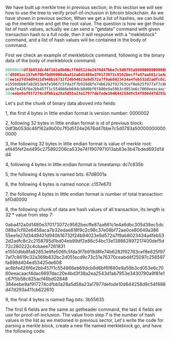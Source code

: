 We have built up merkle tree in previous section, in this section we will see how to use the tree to verify proof-of-inclusion in bitcoin blockchain. As we have shown in previous section,
When we get a list of hashes, we can build up the merkle tree and get the root value. The question is how we get those list of hash values, actually we can send a "getdata" command with
given transaction hash to a full node, then it will response with a "mekleblock" command, and a list of hash values will be contained in the body of command.

First we check an example of merkleblock command, following is the binary data of the body of merkleblock command:

```go
00000020df3b053dc46f162a9b00c7f0d5124e2676d47bbe7c5d0793a500000000000000ef445fef2ed495c275892206ca533e7411907971013ab83e3b47bded692d14d4dc7c835b
67d8001ac157e670bfOd00000aba412a0d1480e370173072c9562becffe87aa661c1e4a6dbc305d38ec5dc088a7cf92e6458aca7b32edae818f9c2c98c37e06bf72ae0ce80649a386
55ee1e27d34d9421d940b16732f24b94023e9d572a7f9ab8023434a4feb532d2adfc8c2c2158785d1bd04eb99df2e86c54bc13e139862897217400def5d72c280222c4cbaee7261831
e1550dbb8fa82853e9fe506fc5fda3f7b919d8fe74b6282f92763cef8e625f977af7c8619c32a369b832bc2d051ecd9c73c51e76370ceabd4f25097c256597fa898d404ed53425de608
ac6bfe426f6e2bb457f1c554866eb69dcb8d6bf6f880e9a59b3cd053e6c7060eeacaacf4dac6697dac20e4bd3f38a2ea2543d1ab7953e3430790a9f81e1c67f5b58c825acf46bd02848
384eebe9af917274cdfbb1a28a5d58a23a17977defode10d644258d9c54f886d47d293a411cb6226103b55635
```

Let's put the chunk of binary data aboved into fields:

1, the first 4 bytes in little endian format is version number: 0000002

2, following 32 bytes in little endian format is id of previous block: 
0df3b053dc46f162a9b00c7f0d5124e2676d47bbe7c5d0793a500000000000000

3, the following 32 bytes in little endian format is value of merkle root:
ef445fef2ed495c275892206ca533e7411907971013ab83e3b47bded692d14d4

4, following 4 bytes in little endian format is timestamp: dc7c835b

5, the following 4 bytes is named bits: 67d8001a

6, the following 4 bytes is named nonce: c157e670

7, the following 4 bytes in little endian format is number of total transaction: bfOd0000

8, the following chunk of data are hash values of all transaction, its length is 32 * value from step 7:

0aba412a0d1480e370173072c9562becffe87aa661c1e4a6dbc305d38ec5dc088a7cf92e6458aca7b32edae818f9c2c98c37e06bf72ae0ce80649a386
55ee1e27d34d9421d940b16732f24b94023e9d572a7f9ab8023434a4feb532d2adfc8c2c2158785d1bd04eb99df2e86c54bc13e139862897217400def5d72c280222c4cbaee7261831
e1550dbb8fa82853e9fe506fc5fda3f7b919d8fe74b6282f92763cef8e625f977af7c8619c32a369b832bc2d051ecd9c73c51e76370ceabd4f25097c256597fa898d404ed53425de608
ac6bfe426f6e2bb457f1c554866eb69dcb8d6bf6f880e9a59b3cd053e6c7060eeacaacf4dac6697dac20e4bd3f38a2ea2543d1ab7953e3430790a9f81e1c67f5b58c825acf46bd02848
384eebe9af917274cdfbb1a28a5d58a23a17977defode10d644258d9c54f886d47d293a411cb622610

9, the final 4 bytes is named flag bits: 3b55635

The first 6 fields are the same as getheader command, the last 4 fields are use for proof-of-inclusion. The value from step 7 is the number of hash values in the list as we metioned in
previous sector, Let's write the code for parsing a merkle block, create a new file named merkleblock.go, and have the following code:


